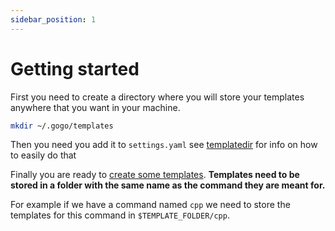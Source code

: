 ```yaml
---
sidebar_position: 1
---
```


# Getting started

First you need to create a directory where you will store your templates anywhere that you want in your machine.

```bash
mkdir ~/.gogo/templates
```

Then you need you add it to `settings.yaml` see [templatedir](../flags/templatedir) for info on how to easily do that

Finally you are ready to [create some templates](create-template).
**Templates need to be stored in a folder with the same name as the command they are meant for.**

For example if we have a command named `cpp` we need to store the templates for this command in `$TEMPLATE_FOLDER/cpp`.
